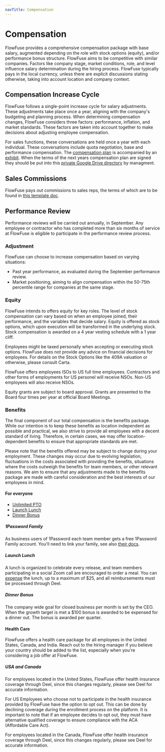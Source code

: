 ```yaml
---
navTitle: Compensation
---
```


# Compensation

FlowFuse provides a comprehensive compensation package with base salary, augmented
depending on the role with stock options (equity), and/or performance bonus structure.
FlowFuse aims to be competitive with similar companies. Factors like
company stage, market conditions, role, and level influence salary
determination during the hiring process. FlowFuse typically pays in the local
currency, unless there are explicit discussions stating otherwise, taking
into account location and company context.

## Compensation Increase Cycle

FlowFuse follows a single-point increase cycle for salary adjustments. These
adjustments take place once a year, aligning with the company's budgeting
and planning process. When determining compensation changes, FlowFuse considers
three factors: performance, inflation, and market standards. These factors are
taken into account together to make decisions about adjusting employee compensation.

For sales functions, these conversations are held once a year with each individual.
These conversations include quota negotiation, base and performance compensation.
The [compensation plan](https://drive.google.com/file/d/1gAf6DuFnd20Ny_Ere5WnB6u63feB1lEE/view) is
accompanied by an [exhibit](https://docs.google.com/document/d/1kYxnzVR0lh0GIZ1FHsPjq3QvggxN0hiVGLgwZMMKHo0/edit).
When the terms of the next years compensation plan are signed they should be put
into this [private Google Drive directory](https://drive.google.com/drive/folders/1yVryN4Kir7n8TLbM_cEttXb_rDC2ORn2) by managment.

## Sales Commissions

FlowFuse pays out commissions to sales reps, the terms of which are to be found
in [this template doc](https://docs.google.com/document/d/14KSf0N5H6vzUPJrpIqQGffgHk-_5OK2HeS-fuRHTSYw).

## Performance Review

Performance reviews will be carried out annually, in September. Any employee or
contractor who has completed more than six months of service at FlowFuse is eligible
to participate in the performance review process.

### Adjustment

FlowFuse can choose to increase compensation based on varying situations:
- Past year performance, as evaluated during the September performance review.
- Market positioning, aiming to align compensation within the 50-75th percentile range for companies at the same stage.

### Equity

FlowFuse intends to offers equity for key roles. The level of stock compensation
can vary based on when an employee joined, their performance, and the variables
that decide salary. Equity is offered as stock options, which upon
execution will be transformed in the underlying stock. Stock compensation is
awarded on a 4 year vesting schedule with a 1 year cliff.

Employees might be taxed personally when accepting or executing stock options.
FlowFuse does not provide any advice on financial decisions for employees. For
details on the Stock Options like the 409A valuation or otherwise, please consult
Carta.

FlowFuse offers employees ISOs to US full time employees. Contractors and other
forms of employments for US personel will receive NSOs. Non-US employees will
also receive NSOs.

Equity grants are subject to board approval. Grants are presented to the Board
four times per year at official Board Meetings. 

### Benefits

The final component of our total compensation is the benefits package. While our intention is to keep these benefits as location independent as possible and practical, we also strive to provide all employees with a decent standard of living. Therefore, in certain cases, we may offer location-dependent benefits to ensure that appropriate standards are met. 

Please note that the benefits offered may be subject to change during your employment. These changes may occur due to evolving legislation, fluctuations in the costs associated with providing the benefits, situations where the costs outweigh the benefits for team members, or other relevant reasons. We aim to ensure that any adjustments made to the benefits package are made with careful consideration and the best interests of our employees in mind.

#### For everyone

- [Unlimited PTO](./leave#holiday-policy)
- [Launch Lunch](../development/releases/process#launch-lunch)
- [Dinner Bonus](#dinner-bonus)

##### 1Password Family

As business users of 1Password each team member gets a free 1Password Family
account. You'll need to link your family, see also [their docs](https://support.1password.com/link-family/).

##### Launch Lunch

A lunch is organized to celebrate every release, and team members participating in a social Zoom call are encouraged to order a meal. You can [expense](./expenses) the lunch, up to a maximum of $25, and all reimbursements must be processed through Deel.

##### Dinner Bonus

The company wide goal for closed business per month is set by the CEO. When the
growth target is met a $100 bonus is awarded to be expensed for a dinner out.
The bonus is awarded per quarter.

#### Health Care

FlowFuse offers a health care package for all employees in the United States, Canada, and India. Reach out to the hiring manager if you believe your country should be
added to the list, especially when you're considering a job offer at FlowFuse.

##### USA and Canada

For employees located in the United States, FlowFuse offer health insurance coverage through Deel, since this changes regularly, please see Deel for accurate information.

For US Employees who choose not to participate in the health insurance provided by FlowFuse have the option to opt out. This can be done by declining coverage during the enrollment process on the platform. It is important to note that if an employee decides to opt out, they must have alternative qualified coverage to ensure compliance with the ACA (Affordable Care Act).

For employees located in the Canada, FlowFuse offer health insurance coverage through Deel, since this changes regularly, please see Deel for accurate information.

